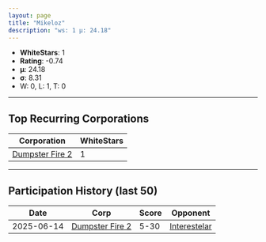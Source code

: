 ```yaml
---
layout: page
title: "Mikeloz"
description: "ws: 1 μ: 24.18"
---
```

- **WhiteStars**: 1
- **Rating**: -0.74
- **μ**: 24.18  
- **σ**: 8.31
- W: 0, L: 1, T: 0

---

## Top Recurring Corporations

| Corporation | WhiteStars |
| --- | --- |
| [Dumpster Fire 2](https://ws.tsl.rocks/corp/37d473dec00d4d68e29963e3b423670aac735e7c1f256276e6c2e7d62180b0f8/) | 1 |

---

## Participation History (last 50)

| Date | Corp | Score | Opponent |
| --- | --- | --- | --- |
| 2025-06-14 | [Dumpster Fire 2](https://ws.tsl.rocks/corp/37d473dec00d4d68e29963e3b423670aac735e7c1f256276e6c2e7d62180b0f8/) | 5-30 | [Interestelar](https://ws.tsl.rocks/corp/cc9ed2698988a35d6dbb9e9762d6575b28204ab15fd7208b64e8108878a4b8f9/) |